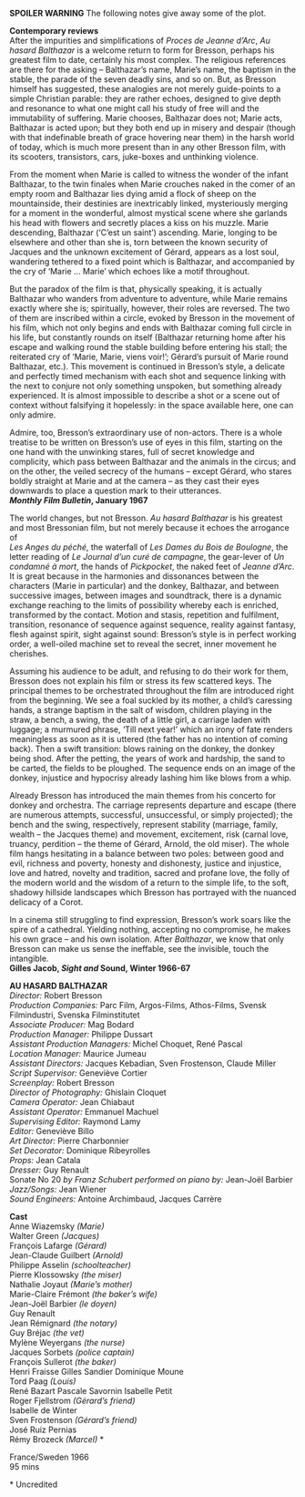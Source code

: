 
**SPOILER WARNING** The following notes give away some of the plot.<br>

**Contemporary reviews**<br>
After the impurities and simplifications of _Proces de Jeanne d’Arc_, _Au hasard Balthazar_ is a welcome return to form for Bresson, perhaps his greatest film to date, certainly his most complex. The religious references are there for the asking – Balthazar’s name, Marie’s name, the baptism in the stable, the parade of the seven deadly sins, and so on. But, as Bresson himself has suggested, these analogies are not merely guide-points to a simple Christian parable: they are rather echoes, designed to give depth and resonance to what one might call his study of free will and the immutability of suffering. Marie chooses, Balthazar does not; Marie acts, Balthazar is acted upon; but they both end up in misery and despair (though with that indefinable breath of grace hovering near them) in the harsh world of today, which is much more present than in any other Bresson film, with its scooters, transistors, cars, juke-boxes and unthinking violence.

From the moment when Marie is called to witness the wonder of the infant Balthazar, to the twin finales when Marie crouches naked in the comer of an empty room and Balthazar lies dying amid a flock of sheep on the mountainside, their destinies are inextricably linked, mysteriously merging for a moment in the wonderful, almost mystical scene where she garlands his head with flowers and secretly places a kiss on his muzzle. Marie descending, Balthazar (‘C’est un saint’) ascending. Marie, longing to be elsewhere and other than she is, torn between the known security of Jacques and the unknown excitement of Gérard, appears as a lost soul, wandering tethered to a fixed point which is Balthazar, and accompanied by the cry of ‘Marie ... Marie’ which echoes like a motif throughout.

But the paradox of the film is that, physically speaking, it is actually Balthazar who wanders from adventure to adventure, while Marie remains exactly where she is; spiritually, however, their roles are reversed. The two of them are inscribed within a circle, evoked by Bresson in the movement of his film, which not only begins and ends with Balthazar coming full circle in his life, but constantly rounds on itself (Balthazar returning home after his escape and walking round the stable building before entering his stall; the reiterated cry of ‘Marie, Marie, viens voir!’; Gérard’s pursuit of Marie round Balthazar, etc.). This movement is continued in Bresson’s style, a delicate and perfectly timed mechanism with each shot and sequence linking with the next to conjure not only something unspoken, but something already experienced. It is almost impossible to describe a shot or a scene out of context without falsifying it hopelessly: in the space available here, one can only admire.

Admire, too, Bresson’s extraordinary use of non-actors. There is a whole treatise to be written on Bresson’s use of eyes in this film, starting on the one hand with the unwinking stares, full of secret knowledge and complicity, which pass between Balthazar and the animals in the circus; and on the other, the veiled secrecy of the humans – except Gérard, who stares boldly straight at Marie and at the camera – as they cast their eyes downwards to place a question mark to their utterances.<br>
**_Monthly Film Bulletin_, January 1967**<br>

The world changes, but not Bresson. _Au hasard Balthazar_ is his greatest and most Bressonian film, but not merely because it echoes the arrogance of  
_Les Anges du péché_, the waterfall of _Les Dames du Bois de Boulogne_, the letter reading of _Le Journal d’un curé de campagne_, the gear-lever of  _Un condamné à mort_, the hands of _Pickpocket_, the naked feet of _Jeanne d’Arc_. It is great because in the harmonies and dissonances between the characters (Marie in particular) and the donkey, Balthazar, and between successive images, between images and soundtrack, there is a dynamic exchange reaching to the limits of possibility whereby each is enriched, transformed by the contact. Motion and stasis, repetition and fulfilment, transition, resonance of sequence against sequence, reality against fantasy, flesh against spirit, sight against sound: Bresson’s style is in perfect working order, a well-oiled machine set to reveal the secret, inner movement he cherishes.

Assuming his audience to be adult, and refusing to do their work for them, Bresson does not explain his film or stress its few scattered keys. The principal themes to be orchestrated throughout the film are introduced right from the beginning. We see a foal suckled by its mother, a child’s caressing hands, a strange baptism in the salt of wisdom, children playing in the straw, a bench, a swing, the death of a little girl, a carriage laden with luggage; a murmured phrase, ‘Till next year!’ which an irony of fate renders meaningless as soon as it is uttered (the father has no intention of coming back). Then a swift transition: blows raining on the donkey, the donkey being shod. After the petting, the years of work and hardship, the sand to be carted, the fields to be ploughed. The sequence ends on an image of the donkey, injustice and hypocrisy already lashing him like blows from a whip.

Already Bresson has introduced the main themes from his concerto for donkey and orchestra. The carriage represents departure and escape (there are numerous attempts, successful, unsuccessful, or simply projected); the bench and the swing, respectively, represent stability (marriage, family, wealth – the Jacques theme) and movement, excitement, risk (carnal love, truancy, perdition – the theme of Gérard, Arnold, the old miser). The whole film hangs hesitating in a balance between two poles: between good and evil, richness and poverty, honesty and dishonesty, justice and injustice, love and hatred, novelty and tradition, sacred and profane love, the folly of the modern world and the wisdom of a return to the simple life, to the soft, shadowy hillside landscapes which Bresson has portrayed with the nuanced delicacy of a Corot.

In a cinema still struggling to find expression, Bresson’s work soars like the spire of a cathedral. Yielding nothing, accepting no compromise, he makes his own grace – and his own isolation. After _Balthazar_, we know that only Bresson can make us sense the ineffable, see the invisible, touch the intangible.<br>
**Gilles Jacob, _Sight and_ Sound, Winter 1966-67**<br>

**AU HASARD BALTHAZAR**<br>
_Director:_ Robert Bresson  
_Production Companies:_ Parc Film, Argos-Films, Athos-Films, Svensk Filmindustri, Svenska Filminstitutet  
_Associate Producer:_ Mag Bodard  
_Production Manager:_ Philippe Dussart  
_Assistant Production Managers:_ Michel Choquet, René Pascal  
_Location Manager:_ Maurice Jumeau  
_Assistant Directors:_ Jacques Kebadian, Sven Frostenson, Claude Miller  
_Script Supervisor:_ Geneviève Cortier  
_Screenplay:_ Robert Bresson  
_Director of Photography:_ Ghislain Cloquet  
_Camera Operator:_ Jean Chiabaut  
_Assistant Operator:_ Emmanuel Machuel  
_Supervising Editor:_ Raymond Lamy  
_Editor:_ Geneviève Billo  
_Art Director:_ Pierre Charbonnier  
_Set Decorator:_ Dominique Ribeyrolles  
_Props:_ Jean Catala  
_Dresser:_ Guy Renault  
Sonate No 20 _by_ _Franz Schubert performed on piano by:_ Jean-Joël Barbier  
_Jazz/Songs:_ Jean Wiener  
_Sound Engineers:_ Antoine Archimbaud, Jacques Carrère  

**Cast**<br>
Anne Wiazemsky _(Marie)_  
Walter Green _(Jacques)_  
François Lafarge _(Gérard)_  
Jean-Claude Guilbert _(Arnold)_  
Philippe Asselin _(schoolteacher)_  
Pierre Klossowsky _(the miser)_  
Nathalie Joyaut _(Marie’s mother)_  
Marie-Claire Frémont _(the baker’s wife)_  
Jean-Joël Barbier _(le doyen)_  
Guy Renault  
Jean Rémignard _(the notary)_  
Guy Bréjac _(the vet)_  
Mylène Weyergans _(the nurse)_  
Jacques Sorbets _(police captain)_  
François Sullerot _(the baker)_  
Henri Fraisse
Gilles Sandier
Dominique Moune  
Tord Paag _(Louis)_  
René Bazart
Pascale Savornin
Isabelle Petit  
Roger Fjellstrom _(Gérard’s friend)_  
Isabelle de Winter  
Sven Frostenson _(Gérard’s friend)_  
José Ruiz Pernias  
Rémy Brozeck _(Marcel)_ *  

France/Sweden 1966<br>
95 mins<br>

\* Uncredited<br>
<!--stackedit_data:
eyJoaXN0b3J5IjpbOTM4MTM5MjY1XX0=
-->